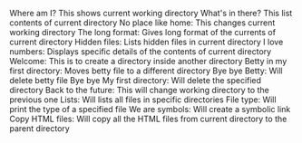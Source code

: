 Where am I?  This shows current working directory
What's in there? This list contents of current directory
No place like home: This changes current working directory
The long format: Gives long format of the currents of current directory
Hidden files: Lists hidden files in current directory
I love numbers: Displays specific details of the contents of current directory
Welcome: This is to create a directory inside another directory
Betty in my first directory: Moves betty file to a different directory
Bye bye Betty: Will delete betty file
Bye bye My first directory: Will delete the specified directory
Back to the future: This will change working directory to the previous one
Lists: Will lists all files in specific directories
File type: Will print the type of a specified file
We are symbols: Will create a symbolic link
Copy HTML files: Will copy all the HTML files from current directory to the parent directory

